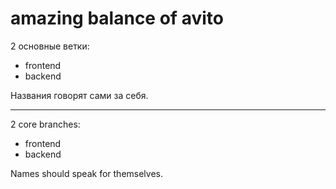 # amazing balance of avito

2 основные ветки:

- frontend
- backend

Названия говорят сами за себя.

---

2 core branches:

- frontend
- backend

Names should speak for themselves.


